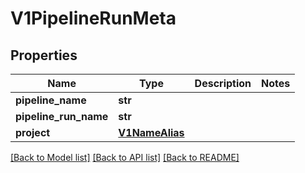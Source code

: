 # V1PipelineRunMeta

## Properties
Name | Type | Description | Notes
------------ | ------------- | ------------- | -------------
**pipeline_name** | **str** |  | 
**pipeline_run_name** | **str** |  | 
**project** | [**V1NameAlias**](V1NameAlias.md) |  | 

[[Back to Model list]](../README.md#documentation-for-models) [[Back to API list]](../README.md#documentation-for-api-endpoints) [[Back to README]](../README.md)

